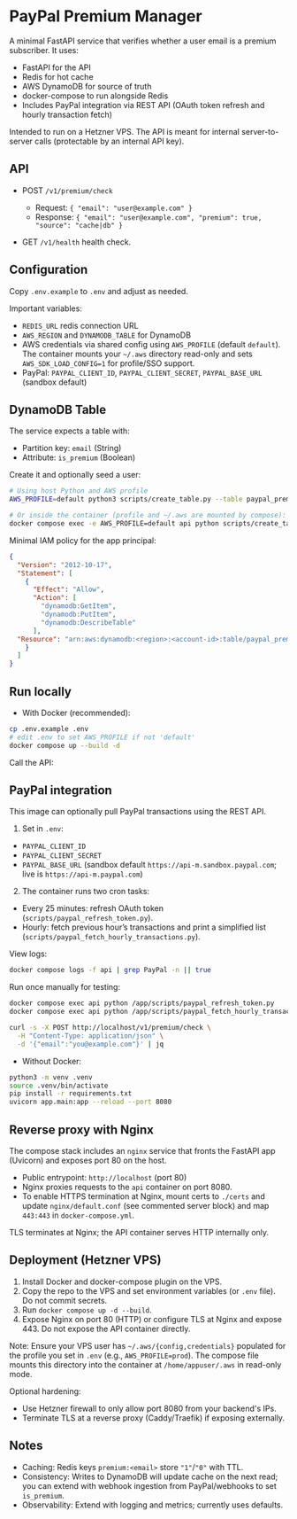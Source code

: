 # PayPal Premium Manager

A minimal FastAPI service that verifies whether a user email is a premium subscriber. It uses:
- FastAPI for the API
- Redis for hot cache
- AWS DynamoDB for source of truth
- docker-compose to run alongside Redis
- Includes PayPal integration via REST API (OAuth token refresh and hourly transaction fetch)

Intended to run on a Hetzner VPS. The API is meant for internal server-to-server calls (protectable by an internal API key).

## API

- POST `/v1/premium/check`
  - Request: `{ "email": "user@example.com" }`
  - Response: `{ "email": "user@example.com", "premium": true, "source": "cache|db" }`

- GET `/v1/health` health check.

## Configuration

Copy `.env.example` to `.env` and adjust as needed.

Important variables:
- `REDIS_URL` redis connection URL
- `AWS_REGION` and `DYNAMODB_TABLE` for DynamoDB
- AWS credentials via shared config using `AWS_PROFILE` (default `default`). The container mounts your `~/.aws` directory read-only and sets `AWS_SDK_LOAD_CONFIG=1` for profile/SSO support.
- PayPal: `PAYPAL_CLIENT_ID`, `PAYPAL_CLIENT_SECRET`, `PAYPAL_BASE_URL` (sandbox default)

## DynamoDB Table

The service expects a table with:
- Partition key: `email` (String)
- Attribute: `is_premium` (Boolean)

Create it and optionally seed a user:

```bash
# Using host Python and AWS profile
AWS_PROFILE=default python3 scripts/create_table.py --table paypal_premium_users --region us-east-1 --seed-email you@example.com --seed-premium

# Or inside the container (profile and ~/.aws are mounted by compose):
docker compose exec -e AWS_PROFILE=default api python scripts/create_table.py --table paypal_premium_users --region us-east-1 --seed-email you@example.com --seed-premium
```

Minimal IAM policy for the app principal:

```json
{
  "Version": "2012-10-17",
  "Statement": [
    {
      "Effect": "Allow",
      "Action": [
        "dynamodb:GetItem",
        "dynamodb:PutItem",
        "dynamodb:DescribeTable"
      ],
  "Resource": "arn:aws:dynamodb:<region>:<account-id>:table/paypal_premium_users"
    }
  ]
}
```

## Run locally

- With Docker (recommended):

```bash
cp .env.example .env
# edit .env to set AWS_PROFILE if not 'default'
docker compose up --build -d
```

Call the API:
## PayPal integration

This image can optionally pull PayPal transactions using the REST API.

1. Set in `.env`:
  - `PAYPAL_CLIENT_ID`
  - `PAYPAL_CLIENT_SECRET`
  - `PAYPAL_BASE_URL` (sandbox default `https://api-m.sandbox.paypal.com`; live is `https://api-m.paypal.com`)

2. The container runs two cron tasks:
  - Every 25 minutes: refresh OAuth token (`scripts/paypal_refresh_token.py`).
  - Hourly: fetch previous hour’s transactions and print a simplified list (`scripts/paypal_fetch_hourly_transactions.py`).

View logs:

```bash
docker compose logs -f api | grep PayPal -n || true
```

Run once manually for testing:

```bash
docker compose exec api python /app/scripts/paypal_refresh_token.py
docker compose exec api python /app/scripts/paypal_fetch_hourly_transactions.py
```

```bash
curl -s -X POST http://localhost/v1/premium/check \
  -H "Content-Type: application/json" \
  -d '{"email":"you@example.com"}' | jq
```

- Without Docker:

```bash
python3 -m venv .venv
source .venv/bin/activate
pip install -r requirements.txt
uvicorn app.main:app --reload --port 8080
```

## Reverse proxy with Nginx

The compose stack includes an `nginx` service that fronts the FastAPI app (Uvicorn) and exposes port 80 on the host.

- Public entrypoint: `http://localhost` (port 80)
- Nginx proxies requests to the `api` container on port 8080.
- To enable HTTPS termination at Nginx, mount certs to `./certs` and update `nginx/default.conf` (see commented server block) and map `443:443` in `docker-compose.yml`.

TLS terminates at Nginx; the API container serves HTTP internally only.

## Deployment (Hetzner VPS)

1. Install Docker and docker-compose plugin on the VPS.
2. Copy the repo to the VPS and set environment variables (or `.env` file). Do not commit secrets.
3. Run `docker compose up -d --build`.
4. Expose Nginx on port 80 (HTTP) or configure TLS at Nginx and expose 443. Do not expose the API container directly.

Note: Ensure your VPS user has `~/.aws/{config,credentials}` populated for the profile you set in `.env` (e.g., `AWS_PROFILE=prod`). The compose file mounts this directory into the container at `/home/appuser/.aws` in read-only mode.

Optional hardening:
- Use Hetzner firewall to only allow port 8080 from your backend's IPs.
- Terminate TLS at a reverse proxy (Caddy/Traefik) if exposing externally.

## Notes

- Caching: Redis keys `premium:<email>` store `"1"`/`"0"` with TTL.
- Consistency: Writes to DynamoDB will update cache on the next read; you can extend with webhook ingestion from PayPal/webhooks to set `is_premium`.
- Observability: Extend with logging and metrics; currently uses defaults.
